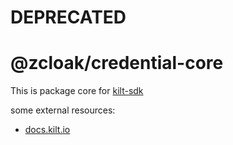 # DEPRECATED

# @zcloak/credential-core

This is package core for [kilt-sdk](https://www.npmjs.com/package/@kiltprotocol/sdk-js)

some external resources:
- [docs.kilt.io](https://docs.kilt.io/docs/sdk/introduction)
